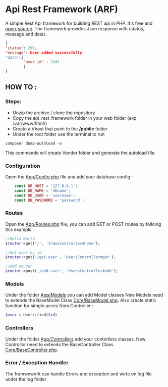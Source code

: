 # Api Rest Framework (ARF)

A simple Rest Api framework for building REST api in PHP. It's free and [open-source](LICENSE).
The framework provides Json response with (status, message and data).  
```json
{
"status": 200, 
"message": User added successfully
"data":{
        "user_id" : 2341
        }
}
```

## HOW TO :  

### Steps:  
-	Unzip the archive / clone the repository    
-	Copy the api_rest_framework folder in your web folder (exp /var/www/html/)     
-	Create a Vhost that point to the **/public** folder
-   Under the root folder use the terminal to run   
  
```
composer dump-autoload -o
```
This commande will create Vendor folder and generate the autoload file. 

### Configuration

Open the [App/Config.php](App/Config.php) file and add your database config : 

```php
    const DB_HOST = '127.0.0.1';
    const DB_NAME = 'dbname';
    const DB_USER = 'username';
    const DB_PASSWORD = 'password'; 
```

### Routes

Open the [App/Routes.php](App/Routes.php) file, you can add GET or POST routes by folloing this exampls : 


```php
//Hello World
$router->get('/', 'IndexController#home');

//Get user by id
$router->get('/get-user', 'UsersController#get');

//Add youser
$router->post('/add-user', 'UsersController#add');

```

### Models

Under the folder [App/Models](App/Models) you can add Model classes 
New Models need to extends the BaseModel Class [Core/BaseModel.php](Core/BaseModel.php). 
Also create static function for simple acces from Controller : 

```php
$user = User::find($id)

```
### Controllers
Under the folder [App/Controllers](App/Controllers) add your contorllers classes. 
New Controllor need to extends the BaseController Class [Core/BaseController.php](Core/BaseController.php). 

### Error / Exception Handler
The framwework can handle Errors and exception and wirte on log file under the log folder
